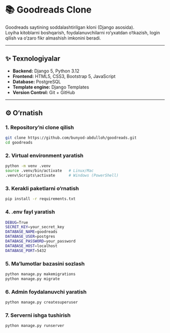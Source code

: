 # 📚 Goodreads Clone

Goodreads saytining soddalashtirilgan kloni (Django asosida).  
Loyiha kitoblarni boshqarish, foydalanuvchilarni ro‘yxatdan o‘tkazish, login qilish va o‘zaro fikr almashish imkonini beradi.  

---

## ✨ Texnologiyalar
- **Backend:** Django 5, Python 3.12
- **Frontend:** HTML5, CSS3, Bootstrap 5, JavaScript
- **Database:** PostgreSQL
- **Template engine:** Django Templates
- **Version Control:** Git + GitHub

---

## ⚙️ O‘rnatish

### 1. Repository’ni clone qilish
```bash
git clone https://github.com/bunyod-abdulloh/goodreads.git
cd goodreads
```

### 2. Virtual environment yaratish
```bash
python -m venv .venv
source .venv/bin/activate   # Linux/Mac
.venv\Scripts\activate      # Windows (PowerShell)
```

### 3. Kerakli paketlarni o‘rnatish
```bash
pip install -r requirements.txt
```

### 4. .env fayl yaratish
```bash
DEBUG=True
SECRET_KEY=your_secret_key
DATABASE_NAME=goodreads
DATABASE_USER=postgres
DATABASE_PASSWORD=your_password
DATABASE_HOST=localhost
DATABASE_PORT=5432
```

### 5. Ma’lumotlar bazasini sozlash
```bash
python manage.py makemigrations
python manage.py migrate
```

### 6. Admin foydalanuvchi yaratish
```bash
python manage.py createsuperuser
```

### 7. Serverni ishga tushirish
```bash
python manage.py runserver
```